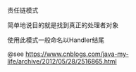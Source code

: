 责任链模式


简单地说目的就是找到真正的处理者对象


使用此模式一般命名以Handler结尾


@see https://www.cnblogs.com/java-my-life/archive/2012/05/28/2516865.html